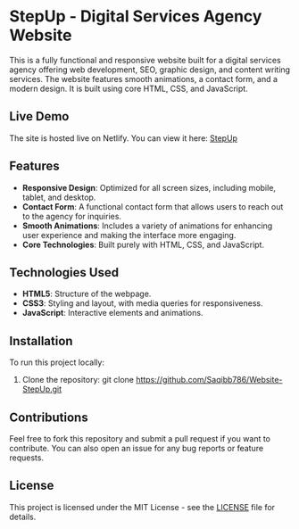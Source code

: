 # StepUp - Digital Services Agency Website

This is a fully functional and responsive website built for a digital services agency offering web development, SEO, graphic design, and content writing services. The website features smooth animations, a contact form, and a modern design. It is built using core HTML, CSS, and JavaScript.

## Live Demo
The site is hosted live on Netlify. You can view it here: [StepUp](https://stepupbydevpeaks.netlify.app/)

## Features
- **Responsive Design**: Optimized for all screen sizes, including mobile, tablet, and desktop.
- **Contact Form**: A functional contact form that allows users to reach out to the agency for inquiries.
- **Smooth Animations**: Includes a variety of animations for enhancing user experience and making the interface more engaging.
- **Core Technologies**: Built purely with HTML, CSS, and JavaScript.
  
## Technologies Used
- **HTML5**: Structure of the webpage.
- **CSS3**: Styling and layout, with media queries for responsiveness.
- **JavaScript**: Interactive elements and animations.
  
## Installation
To run this project locally:

1. Clone the repository:
   git clone https://github.com/Saqibb786/Website-StepUp.git

## Contributions
Feel free to fork this repository and submit a pull request if you want to contribute. You can also open an issue for any bug reports or feature requests.

## License
This project is licensed under the MIT License - see the [LICENSE](LICENSE) file for details.
